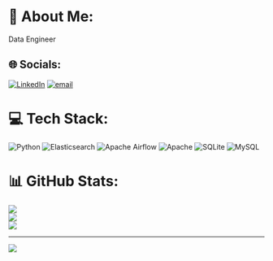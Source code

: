 # 💫 About Me:
Data Engineer


## 🌐 Socials:
[![LinkedIn](https://img.shields.io/badge/LinkedIn-%230077B5.svg?logo=linkedin&logoColor=white)](https://linkedin.com/in/linkedin.com/in/rajeshkumar-ks) [![email](https://img.shields.io/badge/Email-D14836?logo=gmail&logoColor=white)](mailto:rajeshkumar_ks@outlook.com) 

# 💻 Tech Stack:
![Python](https://img.shields.io/badge/python-3670A0?style=for-the-badge&logo=python&logoColor=ffdd54) ![Elasticsearch](https://img.shields.io/badge/elasticsearch-%230377CC.svg?style=for-the-badge&logo=elasticsearch&logoColor=white) ![Apache Airflow](https://img.shields.io/badge/Apache%20Airflow-017CEE?style=for-the-badge&logo=Apache%20Airflow&logoColor=white) ![Apache](https://img.shields.io/badge/apache-%23D42029.svg?style=for-the-badge&logo=apache&logoColor=white) ![SQLite](https://img.shields.io/badge/sqlite-%2307405e.svg?style=for-the-badge&logo=sqlite&logoColor=white) ![MySQL](https://img.shields.io/badge/mysql-4479A1.svg?style=for-the-badge&logo=mysql&logoColor=white)
# 📊 GitHub Stats:
![](https://github-readme-stats.vercel.app/api?username=autocratist&theme=dark&hide_border=false&include_all_commits=false&count_private=false)<br/>
![](https://nirzak-streak-stats.vercel.app/?user=autocratist&theme=dark&hide_border=false)<br/>
![](https://github-readme-stats.vercel.app/api/top-langs/?username=autocratist&theme=dark&hide_border=false&include_all_commits=false&count_private=false&layout=compact)

---
[![](https://visitcount.itsvg.in/api?id=autocratist&icon=0&color=0)](https://visitcount.itsvg.in)

<!-- Proudly created with GPRM ( https://gprm.itsvg.in ) -->
